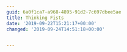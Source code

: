 ```yaml
---
guid: 6a0f1ca7-a968-4895-91d2-7c697dbee5ae
title: Thinking Fists
date: '2019-09-22T15:21:17+00:00'
changed: '2019-09-24T14:51:18+00:00'


---
```


